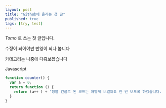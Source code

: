 ```yaml
---
layout: post
title: "Github에 올리는 첫 글"
published: true
tags: [try, test]
---
```


*Tomo* 로 쓰는 첫 글입니다.

수정이 되어야만 반영이 되나 봅니다

카테고리는 나중에 다뤄보겠습니다



Javascript

```javascript
function counter() {
  var a = 0;
  return function () {
    return (a++ ) + "정말 긴글로 된 코드는 어떻게 보일까요 한 번 보도록 하겠습니다. 길게 써야 하는데 음음..";
  }
}
```
